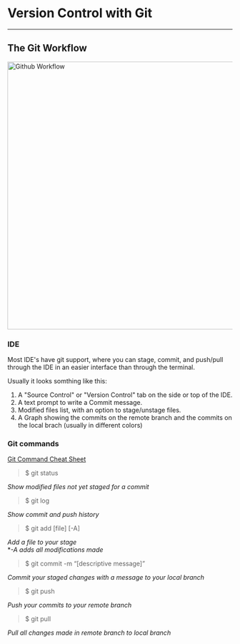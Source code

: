 # Version Control with Git

---

## The Git Workflow
<img width="600" alt="Github Workflow" src="https://github.com/user-attachments/assets/55fa72c1-26a7-4a87-9ba5-0aac28b99e9e" />  

### IDE  

Most IDE's have git support, where you can stage, commit, and push/pull through the IDE in an easier interface than through the terminal.

Usually it looks somthing like this:

1. A "Source Control" or "Version Control" tab on the side or top of the IDE.
2. A text prompt to write a Commit message.
3. Modified files list, with an option to stage/unstage files.
4. A Graph showing the commits on the remote branch and the commits on the local brach (usually in different colors)

### Git commands  
[Git Command Cheat Sheet](https://education.github.com/git-cheat-sheet-education.pdf)  

> $ git status

*Show modified files not yet staged for a commit*  

> $ git log

*Show commit and push history*  

> $ git add [file] [-A]

*Add a file to your stage*  
\**-A adds all modifications made*

> $ git commit -m “[descriptive message]”

*Commit your staged changes with a message to your local branch*  

> $ git push 

*Push your commits to your remote branch*  

> $ git pull

*Pull all changes made in remote branch to local branch*  
